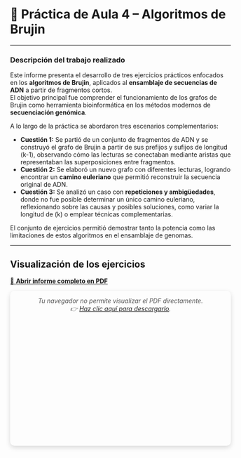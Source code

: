 # 🧬 Práctica de Aula 4 – Algoritmos de Brujin

---

### Descripción del trabajo realizado

Este informe presenta el desarrollo de tres ejercicios prácticos enfocados en los **algoritmos de Brujin**, aplicados al **ensamblaje de secuencias de ADN** a partir de fragmentos cortos.  
El objetivo principal fue comprender el funcionamiento de los grafos de Brujin como herramienta bioinformática en los métodos modernos de **secuenciación genómica**.

A lo largo de la práctica se abordaron tres escenarios complementarios:

- **Cuestión 1:** Se partió de un conjunto de fragmentos de ADN y se construyó el grafo de Brujin a partir de sus prefijos y sufijos de longitud \(k-1\), observando cómo las lecturas se conectaban mediante aristas que representaban las superposiciones entre fragmentos.  
- **Cuestión 2:** Se elaboró un nuevo grafo con diferentes lecturas, logrando encontrar un **camino euleriano** que permitió reconstruir la secuencia original de ADN.  
- **Cuestión 3:** Se analizó un caso con **repeticiones y ambigüedades**, donde no fue posible determinar un único camino euleriano, reflexionando sobre las causas y posibles soluciones, como variar la longitud de \(k\) o emplear técnicas complementarias.

El conjunto de ejercicios permitió demostrar tanto la potencia como las limitaciones de estos algoritmos en el ensamblaje de genomas.

---

## Visualización de los ejercicios

[📄 **Abrir informe completo en PDF**](Algoritmos_de_Brujin_Gisela_Diego.pdf)

<style>
.pdf-embed {
  position: relative;
  width: 100%;
  padding-top: 70%; /* altura dinámica */
  margin-top: 1em;
  border-radius: 10px;
  box-shadow: 0 4px 12px rgba(0,0,0,0.15);
  overflow: hidden;
}
.pdf-embed iframe,
.pdf-embed object {
  position: absolute;
  top: 0; left: 0;
  width: 100%; height: 100%;
  border: none;
}
.pdf-fallback {
  text-align: center;
  font-style: italic;
  color: #555;
  margin-top: 1em;
}
</style>

<div class="pdf-embed">
  <object data="Algoritmos_de_Brujin_Gisela_Diego.pdf" type="application/pdf">
    <div class="pdf-fallback">
      Tu navegador no permite visualizar el PDF directamente.<br>
      👉 <a href="Algoritmos_de_Brujin_Gisela_Diego.pdf" target="_blank">Haz clic aquí para descargarlo</a>.
    </div>
  </object>
</div>
